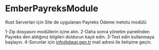 # EmberPayreksModule
Rust Serverları için Site de uygulanan Payreks Ödeme metotu modülü

1-Zip dosyasını modüllerin içine atın. 
2-Daha sonra yönetim panelinden Payreks den aldığınız bilgileri doldurun kayıt edin.
3-Test edin kullanmaya başlayın.
4-Sorunlar için info@dwar.gen.tr mail adresi ile iletişime geçin.
